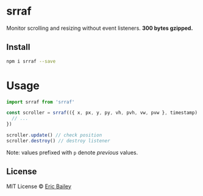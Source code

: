 # srraf
Monitor scrolling and resizing without event listeners. **300 bytes gzipped.**

## Install 
```bash
npm i srraf --save
```

# Usage
```javascript
import srraf from 'srraf'

const scroller = srraf(({ x, px, y, py, vh, pvh, vw, pvw }, timestamp) => {
  // ...
})

scroller.update() // check position
scroller.destroy() // destroy listener
```

Note: values prefixed with `p` denote *previous* values.

## License
MIT License © [Eric Bailey](https://estrattonbailey.com)
